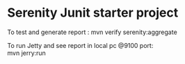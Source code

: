 # Serenity Junit starter project

To test and generate report : 
mvn verify serenity:aggregate

To run Jetty and see report in local pc @9100 port:  
mvn jerry:run 

